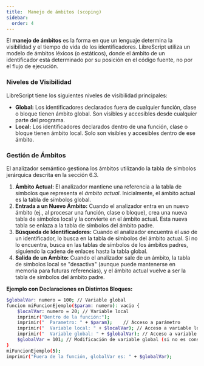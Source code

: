 ```yaml
---
title:  Manejo de ámbitos (scoping) 
sidebar:
  order: 4
---
```

El **manejo de ámbitos** es la forma en que un lenguaje determina la visibilidad y el tiempo de vida de los identificadores. LibreScript utiliza un modelo de ámbitos léxicos (o estáticos), donde el ámbito de un identificador está determinado por su posición en el código fuente, no por el flujo de ejecución.

### Niveles de Visibilidad

LibreScript tiene los siguientes niveles de visibilidad principales:

* **Global:** Los identificadores declarados fuera de cualquier función, clase o bloque tienen ámbito global. Son visibles y accesibles desde cualquier parte del programa.
* **Local:** Los identificadores declarados dentro de una función, clase o bloque tienen ámbito local. Solo son visibles y accesibles dentro de ese ámbito.

### Gestión de Ámbitos

El analizador semántico gestiona los ámbitos utilizando la tabla de símbolos jerárquica descrita en la sección 6.3.

1. **Ámbito Actual:** El analizador mantiene una referencia a la tabla de símbolos que representa el *ámbito actual*. Inicialmente, el ámbito actual es la tabla de símbolos global.
2. **Entrada a un Nuevo Ámbito:** Cuando el analizador entra en un nuevo ámbito (ej., al procesar una función, clase o bloque), crea una nueva tabla de símbolos local y la convierte en el ámbito actual. Esta nueva tabla se enlaza a la tabla de símbolos del ámbito padre.
3. **Búsqueda de Identificadores:** Cuando el analizador encuentra el *uso* de un identificador, lo busca en la tabla de símbolos del ámbito actual. Si no lo encuentra, busca en las tablas de símbolos de los ámbitos padres, siguiendo la cadena de enlaces hasta la tabla global.
4. **Salida de un Ámbito:** Cuando el analizador sale de un ámbito, la tabla de símbolos local se "desactiva" (aunque puede mantenerse en memoria para futuras referencias), y el ámbito actual vuelve a ser la tabla de símbolos del ámbito padre.

**Ejemplo con Declaraciones en Distintos Bloques:**

```bash
$globalVar: numero = 100; // Variable global
funcion miFuncionEjemplo($param: numero): vacio {
    $localVar: numero = 20; // Variable local
    imprimir("Dentro de la función:");
    imprimir("  Parametro: " + $param);    // Acceso a parámetro
    imprimir("  Variable local: " + $localVar); // Acceso a variable local
    imprimir("  Variable global: " + $globalVar); // Acceso a variable global
    $globalVar = 101; // Modificación de variable global (si no es constante)
}
miFuncionEjemplo(5);
imprimir("Fuera de la función, globalVar es: " + $globalVar);
